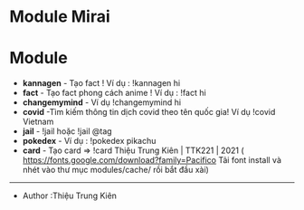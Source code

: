 # Module Mirai
# Module
- **kannagen** - Tạo fact ! Ví dụ : !kannagen hi
- **fact** - Tạo fact phong cách anime ! Ví dụ : !fact hi
- **changemymind** - Ví dụ !changemymind hi
- **covid** -Tìm kiếm thông tin dịch covid theo tên quốc gia! Ví dụ !covid Vietnam
- **jail** - !jail hoặc !jail @tag
- **pokedex** - Ví dụ : !pokedex pikachu
- **card** - Tạo card => !card Thiệu Trung Kiên | TTK221 | 2021 ( https://fonts.google.com/download?family=Pacifico Tải font install và nhét vào thư mục modules/cache/ rồi bắt đầu xài)
- -------------------------------------------------------------------------
- Author :Thiệu Trung Kiên
